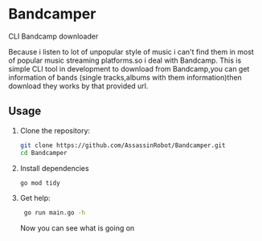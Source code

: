 # Bandcamper
CLI Bandcamp downloader

Because i listen to lot of unpopular style of music i can't find them in most of popular music streaming platforms.so i deal with Bandcamp.
This is simple CLI tool in development to download from Bandcamp,you can get information of bands (single tracks,albums with them information)then download they works by that provided url. 

## Usage
1. Clone the repository:
   ```bash
   git clone https://github.com/AssassinRobot/Bandcamper.git
   cd Bandcamper
   ```
2. Install dependencies
   ```bash
   go mod tidy
   ```
3. Get help:
   ```bash
    go run main.go -h
   ```
    Now you can see what is going on
